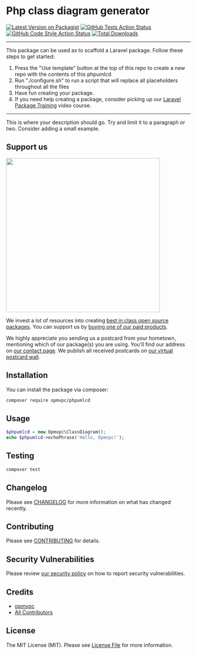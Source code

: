 # Php class diagram generator

[![Latest Version on Packagist](https://img.shields.io/packagist/v/opmvpc/phpumlcd.svg?style=flat-square)](https://packagist.org/packages/opmvpc/phpumlcd)
[![GitHub Tests Action Status](https://img.shields.io/github/workflow/status/opmvpc/phpumlcd/run-tests?label=tests)](https://github.com/opmvpc/phpumlcd/actions?query=workflow%3ATests+branch%3Amaster)
[![GitHub Code Style Action Status](https://img.shields.io/github/workflow/status/opmvpc/phpumlcd/Check%20&%20fix%20styling?label=code%20style)](https://github.com/opmvpc/phpumlcd/actions?query=workflow%3A"Check+%26+fix+styling"+branch%3Amaster)
[![Total Downloads](https://img.shields.io/packagist/dt/opmvpc/phpumlcd.svg?style=flat-square)](https://packagist.org/packages/opmvpc/phpumlcd)

---
This package can be used as to scaffold a Laravel package. Follow these steps to get started:

1. Press the "Use template" button at the top of this repo to create a new repo with the contents of this phpumlcd
2. Run "./configure.sh" to run a script that will replace all placeholders throughout all the files
3. Have fun creating your package.
4. If you need help creating a package, consider picking up our <a href="https://laravelpackage.training">Laravel Package Training</a> video course.
---

This is where your description should go. Try and limit it to a paragraph or two. Consider adding a small example.

## Support us

[<img src="https://github-ads.s3.eu-central-1.amazonaws.com/phpumlcd.jpg?t=1" width="419px" />](https://spatie.be/github-ad-click/phpumlcd)

We invest a lot of resources into creating [best in class open source packages](https://spatie.be/open-source). You can support us by [buying one of our paid products](https://spatie.be/open-source/support-us).

We highly appreciate you sending us a postcard from your hometown, mentioning which of our package(s) you are using. You'll find our address on [our contact page](https://spatie.be/about-us). We publish all received postcards on [our virtual postcard wall](https://spatie.be/open-source/postcards).

## Installation

You can install the package via composer:

```bash
composer require opmvpc/phpumlcd
```

## Usage

```php
$phpumlcd = new Opmvpc\ClassDiagram();
echo $phpumlcd->echoPhrase('Hello, Opmvpc!');
```

## Testing

```bash
composer test
```

## Changelog

Please see [CHANGELOG](CHANGELOG.md) for more information on what has changed recently.

## Contributing

Please see [CONTRIBUTING](.github/CONTRIBUTING.md) for details.

## Security Vulnerabilities

Please review [our security policy](../../security/policy) on how to report security vulnerabilities.

## Credits

- [opmvpc](https://github.com/opmvpc)
- [All Contributors](../../contributors)

## License

The MIT License (MIT). Please see [License File](LICENSE.md) for more information.
